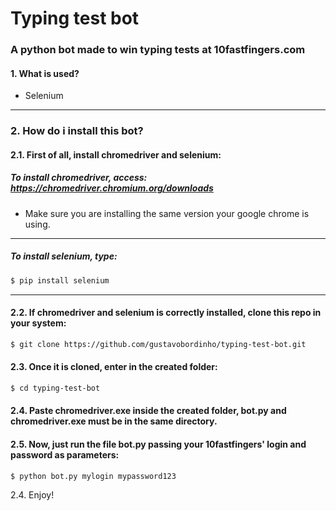 # Typing test bot

### A python bot made to win typing tests at 10fastfingers.com

#### 1. What is used? 

- Selenium
___
### 2. How do i install this bot?

#### 2.1. First of all, install chromedriver and selenium:
  ##### To install chromedriver, access: https://chromedriver.chromium.org/downloads
  - Make sure you are installing the same version your google chrome is using.
  ___
  ##### To install selenium, type:
  ```bash
  $ pip install selenium
  ```
___
#### 2.2. If chromedriver and selenium is correctly installed, clone this repo in your system:
```bash
$ git clone https://github.com/gustavobordinho/typing-test-bot.git
```
#### 2.3. Once it is cloned, enter in the created folder:
```bash
$ cd typing-test-bot
```
#### 2.4. Paste chromedriver.exe inside the created folder, bot.py and chromedriver.exe must be in the same directory.


#### 2.5. Now, just run the file bot.py passing your 10fastfingers' login and password as parameters:
```bash
$ python bot.py mylogin mypassword123
```
2.4. Enjoy!
